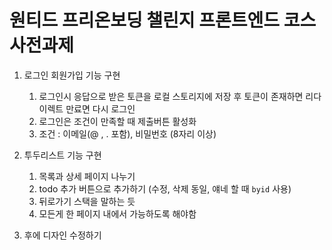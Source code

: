 # 원티드 프리온보딩 챌린지 프론트엔드 코스 사전과제

1. 로그인 회원가입 기능 구현

   1. 로그인시 응답으로 받은 토큰을 로컬 스토리지에 저장 후 토큰이 존재하면 리다이렉트 만료면 다시 로그인
   2. 로그인은 조건이 만족할 때 제출버튼 활성화
   3. 조건 : 이메일(@ , . 포함), 비밀번호 (8자리 이상)

2. 투두리스트 기능 구현

   1. 목록과 상세 페이지 나누기
   2. todo 추가 버튼으로 추가하기 (수정, 삭제 동일, 얘네 할 때 `byid` 사용)
   3. 뒤로가기 스택을 말하는 듯
   4. 모든게 한 페이지 내에서 가능하도록 해야함

3. 후에 디자인 수정하기
